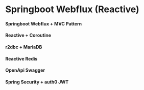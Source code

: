 # Springboot Webflux (Reactive)

#### Springboot Webflux + MVC Pattern
#### Reactive + Coroutine
#### r2dbc + MariaDB
#### Reactive Redis
#### OpenApi Swagger
#### Spring Security + auth0 JWT
